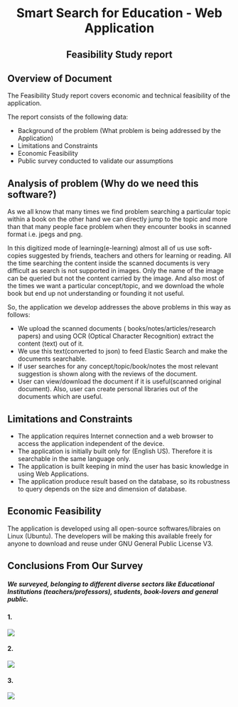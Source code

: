 
<div align=center>
<h1> Smart Search for Education - Web Application </h1>

<h2> Feasibility Study report </h2>
</div>

## Overview of Document

The Feasibility Study report covers economic and technical feasibility of the application.

The report consists of the following data:

- Background of the problem (What problem is being addressed by the Application)
- Limitations and Constraints
- Economic Feasibility
- Public survey conducted to validate our assumptions


## Analysis of problem (Why do we need this software?)

As we all know that many times we find problem searching a particular topic within a book on the other hand we can directly jump to the topic and more than that many people face problem when they encounter books in scanned format i.e. jpegs and png.

In this digitized mode of learning(e-learning) almost all of us use soft-copies suggested by friends, teachers and others for learning or reading. All the time searching the content inside the scanned documents is very difficult as search is not supported in images. Only the name of the image can be queried but not the content carried by the image.
And also most of the times we want a particular concept/topic, and we download the whole book but end up not understanding or founding it not useful.

So, the application we develop addresses the above problems in this way as follows:
- We upload the scanned documents ( books/notes/articles/research papers) and using OCR (Optical Character Recognition) extract the content (text) out of it.
- We use this text(converted to json) to feed Elastic Search and make the documents searchable.
- If user searches for any concept/topic/book/notes the most relevant suggestion is shown along with the reviews of the document.
- User can view/download the document if it is useful(scanned original document).
Also, user can create personal libraries out of the documents which are useful.


## Limitations and Constraints

- The application requires Internet connection and a web browser to access the application independent of the device.
- The application is initially built only for (English US). Therefore it is searchable in the same language only.
- The application is built keeping in mind the user has basic knowledge in using Web Applications.
- The application produce result based on the database, so its robustness to query depends on the size and dimension of database.


## Economic Feasibility
The application is developed using all open-source softwares/libraies on Linux (Ubuntu). The developers will be making this available freely for anyone to download and reuse under GNU General Public License V3.


## Conclusions From Our Survey

##### We surveyed, belonging to different diverse sectors like Educational Institutions (teachers/professors), students, book-lovers and general public.


#### 1.
![](https://cloud.githubusercontent.com/assets/16951071/18737515/fdb435b4-80af-11e6-8629-b1b9a5133df6.PNG)




#### 2.
![](https://cloud.githubusercontent.com/assets/16951071/18737516/fdb5baa6-80af-11e6-8ddd-2c50999e13b1.PNG)




#### 3.

![](https://cloud.githubusercontent.com/assets/16951071/18737517/fdb8ade2-80af-11e6-9ea3-ae85e40e9089.PNG)
